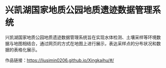 # 兴凯湖国家地质公园地质遗迹数据管理系统
兴凯湖国家地质公园地质遗迹数据管理系统旨在实现水体检测、土壤采样等环境数据与地图相结合，通过网页的方式在地图上进行展示，表达采样点的分布状况和数据的表格化展示。

作品链接：https://liusimin0206.github.io/Xingkaihu/#/

